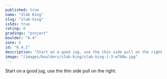 ```yaml
---
published: true
name: "Slab King"
slug: "slab-king"
isSds: true
rating: 0
gradings: "project"
boulder: "6.4"
zone: 6
id: "6.4.1"
description: "Start on a good jug, use the thin side pull on the right."
image: "/images/boulders/slab-king/slab-king-1-3-w768w.jpg"
---
```


Start on a good jug, use the thin side pull on the right.
